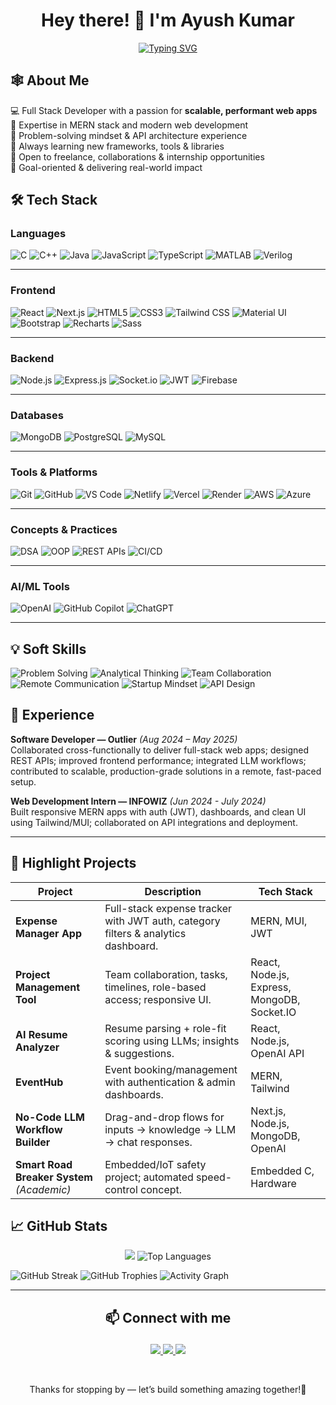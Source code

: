 <div align="center">

  <h1>Hey there! 👋 I'm Ayush Kumar</h1>

  <div style="display: flex; justify-content: center;">
    <a href="https://git.io/typing-svg">
      <img src="https://readme-typing-svg.herokuapp.com?size=24&color=00BFFF&center=true&vCenter=true&width=500&lines=Full+Stack+Developer;MERN+Stack+Developer;Startup-Ready,+Always+Learning;Building+Scalable+%26+Impactful+Websites;Open+to+Opportunities" alt="Typing SVG" />
    </a>
  </div>
</div>

## 🕸 About Me
💻 Full Stack Developer with a passion for **scalable, performant web apps**  
🚀 Expertise in MERN stack and modern web development  
🧠 Problem-solving mindset & API architecture experience  
🌱 Always learning new frameworks, tools & libraries  
🤝 Open to freelance, collaborations & internship opportunities  
🎯 Goal-oriented & delivering real-world impact

## 🛠 Tech Stack  

### Languages  
![C](https://img.shields.io/badge/C-00599C?style=flat&logo=c&logoColor=white) ![C++](https://img.shields.io/badge/C++-00599C?style=flat&logo=cplusplus&logoColor=white) ![Java](https://img.shields.io/badge/Java-007396?style=flat&logo=java&logoColor=white) ![JavaScript](https://img.shields.io/badge/JavaScript-F7DF1E?style=flat&logo=javascript&logoColor=black) ![TypeScript](https://img.shields.io/badge/TypeScript-3178C6?style=flat&logo=typescript&logoColor=white) ![MATLAB](https://img.shields.io/badge/MATLAB-ff9a00?style=flat&logo=mathworks&logoColor=white) ![Verilog](https://img.shields.io/badge/Verilog-FF0000?style=flat&logoColor=white)  

---

### Frontend  
![React](https://img.shields.io/badge/React-61DAFB?style=flat&logo=react&logoColor=black) ![Next.js](https://img.shields.io/badge/Next.js-000000?style=flat&logo=nextdotjs&logoColor=white) ![HTML5](https://img.shields.io/badge/HTML5-E34F26?style=flat&logo=html5&logoColor=white) ![CSS3](https://img.shields.io/badge/CSS3-1572B6?style=flat&logo=css3&logoColor=white) ![Tailwind CSS](https://img.shields.io/badge/Tailwind_CSS-38B2AC?style=flat&logo=tailwind-css&logoColor=white) ![Material UI](https://img.shields.io/badge/Material_UI-007FFF?style=flat&logo=mui&logoColor=white) ![Bootstrap](https://img.shields.io/badge/Bootstrap-7952B3?style=flat&logo=bootstrap&logoColor=white) ![Recharts](https://img.shields.io/badge/Recharts-FF6384?style=flat&logo=recharts&logoColor=white) ![Sass](https://img.shields.io/badge/Sass-CC6699?style=flat&logo=sass&logoColor=white)  

---

### Backend  
![Node.js](https://img.shields.io/badge/Node.js-339933?style=flat&logo=node.js&logoColor=white) ![Express.js](https://img.shields.io/badge/Express.js-000000?style=flat&logo=express&logoColor=white) ![Socket.io](https://img.shields.io/badge/Socket.io-010101?style=flat&logo=socketdotio&logoColor=white) ![JWT](https://img.shields.io/badge/JWT-000000?style=flat&logo=jsonwebtokens&logoColor=white) ![Firebase](https://img.shields.io/badge/Firebase-FFCA28?style=flat&logo=firebase&logoColor=black)  

---

### Databases  
![MongoDB](https://img.shields.io/badge/MongoDB-47A248?style=flat&logo=mongodb&logoColor=white) ![PostgreSQL](https://img.shields.io/badge/PostgreSQL-336791?style=flat&logo=postgresql&logoColor=white) ![MySQL](https://img.shields.io/badge/MySQL-4479A1?style=flat&logo=mysql&logoColor=white)  

---

### Tools & Platforms  
![Git](https://img.shields.io/badge/Git-F05032?style=flat&logo=git&logoColor=white) ![GitHub](https://img.shields.io/badge/GitHub-181717?style=flat&logo=github&logoColor=white) ![VS Code](https://img.shields.io/badge/VS_Code-007ACC?style=flat&logo=visual-studio-code&logoColor=white) ![Netlify](https://img.shields.io/badge/Netlify-00C7B7?style=flat&logo=netlify&logoColor=white) ![Vercel](https://img.shields.io/badge/Vercel-000000?style=flat&logo=vercel&logoColor=white) ![Render](https://img.shields.io/badge/Render-00979D?style=flat&logo=render&logoColor=white) ![AWS](https://img.shields.io/badge/AWS-232F3E?style=flat&logo=amazon-aws&logoColor=white) ![Azure](https://img.shields.io/badge/Azure-0078D4?style=flat&logo=microsoft-azure&logoColor=white)  

---

### Concepts & Practices  
![DSA](https://img.shields.io/badge/Data_Structures-2E8B57?style=flat&logo=leetcode&logoColor=white) ![OOP](https://img.shields.io/badge/OOP-FF8C00?style=flat&logo=java&logoColor=white) ![REST APIs](https://img.shields.io/badge/REST_APIs-0A66C2?style=flat&logo=postman&logoColor=white) ![CI/CD](https://img.shields.io/badge/CI%2FCD-2088FF?style=flat&logo=github-actions&logoColor=white)  

---

### AI/ML Tools  
![OpenAI](https://img.shields.io/badge/OpenAI_API-412991?style=flat&logo=openai&logoColor=white) ![GitHub Copilot](https://img.shields.io/badge/GitHub_Copilot-000000?style=flat&logo=github&logoColor=white) ![ChatGPT](https://img.shields.io/badge/ChatGPT-74AA9C?style=flat&logo=openai&logoColor=white)  

---

## 💡 Soft Skills  
![Problem Solving](https://img.shields.io/badge/Problem%20Solving-2E8B57?style=flat&logo=theconversation&logoColor=white) ![Analytical Thinking](https://img.shields.io/badge/Analytical%20Thinking-4682B4?style=flat&logo=abstract&logoColor=white) ![Team Collaboration](https://img.shields.io/badge/Team%20Collaboration-FF69B4?style=flat&logo=teams&logoColor=white) ![Remote Communication](https://img.shields.io/badge/Remote%20Communication-6A5ACD?style=flat&logo=slack&logoColor=white) ![Startup Mindset](https://img.shields.io/badge/Startup%20Ready-FF4500?style=flat&logo=rocket&logoColor=white) ![API Design](https://img.shields.io/badge/API%20Design-0A66C2?style=flat&logo=postman&logoColor=white)  
 

## 💼 Experience  

**Software Developer — Outlier** *(Aug 2024 – May 2025)*  
Collaborated cross-functionally to deliver full-stack web apps; designed REST APIs; improved frontend performance; integrated LLM workflows; contributed to scalable, production-grade solutions in a remote, fast-paced setup.  

**Web Development Intern — INFOWIZ** *(Jun 2024 - July 2024)*  
Built responsive MERN apps with auth (JWT), dashboards, and clean UI using Tailwind/MUI; collaborated on API integrations and deployment.  

---

## 🚀 Highlight Projects  

| Project                                    | Description                                                                       | Tech Stack                                  |
| ------------------------------------------ | --------------------------------------------------------------------------------- | ------------------------------------------- |
| **Expense Manager App**                    | Full-stack expense tracker with JWT auth, category filters & analytics dashboard. | MERN, MUI, JWT                              |
| **Project Management Tool**                | Team collaboration, tasks, timelines, role-based access; responsive UI.           | React, Node.js, Express, MongoDB, Socket.IO |
| **AI Resume Analyzer**                     | Resume parsing + role-fit scoring using LLMs; insights & suggestions.             | React, Node.js, OpenAI API                  |
| **EventHub**                               | Event booking/management with authentication & admin dashboards.                  | MERN, Tailwind                              |
| **No-Code LLM Workflow Builder**           | Drag-and-drop flows for inputs → knowledge → LLM → chat responses.                | Next.js, Node.js, MongoDB, OpenAI           |
| **Smart Road Breaker System** *(Academic)* | Embedded/IoT safety project; automated speed-control concept.                     | Embedded C, Hardware                        |
 

## 📈 GitHub Stats  

<p align="center">
  <img src="https://github-readme-stats.vercel.app/api?username=Venom3103&show_icons=true&theme=radical&custom_title=Statistics" />
  <img src="https://github-readme-stats.vercel.app/api/top-langs/?username=Venom3103&layout=compact&theme=radical" alt="Top Languages" />
</p>

  <img src="https://github-readme-streak-stats.herokuapp.com/?user=Venom3103&theme=radical" alt="GitHub Streak"/>  

<img src="https://github-profile-trophy.vercel.app/?username=Venom3103&theme=radical&margin-w=12&margin-h=12" alt="GitHub Trophies" />  

<img src="https://github-readme-activity-graph.vercel.app/graph?username=Venom3103&theme=react-dark&hide_border=true" alt="Activity Graph" />  

---

## <p align = "center"> 📫 Connect with me

<p align="center">
  <a href="https://www.linkedin.com/in/ayush-k-2976b32a7/" target="_blank">
    <img src="https://img.shields.io/badge/LinkedIn-0A66C2?style=for-the-badge&logo=linkedin&logoColor=white" />
  </a>
  <a href="mailto:ayushkumar3300@gmail.com" target="_blank">
    <img src="https://img.shields.io/badge/Email-D14836?style=for-the-badge&logo=gmail&logoColor=white" />
  </a>
  <a href="https://YOUR-PORTFOLIO-URL" target="_blank">
    <img src="https://img.shields.io/badge/Portfolio-000000?style=for-the-badge&logo=vercel&logoColor=white" />
  </a>
</p>
</p>
<br>
<p align="center"> Thanks for stopping by — let’s build something amazing together!🚀
</p>

